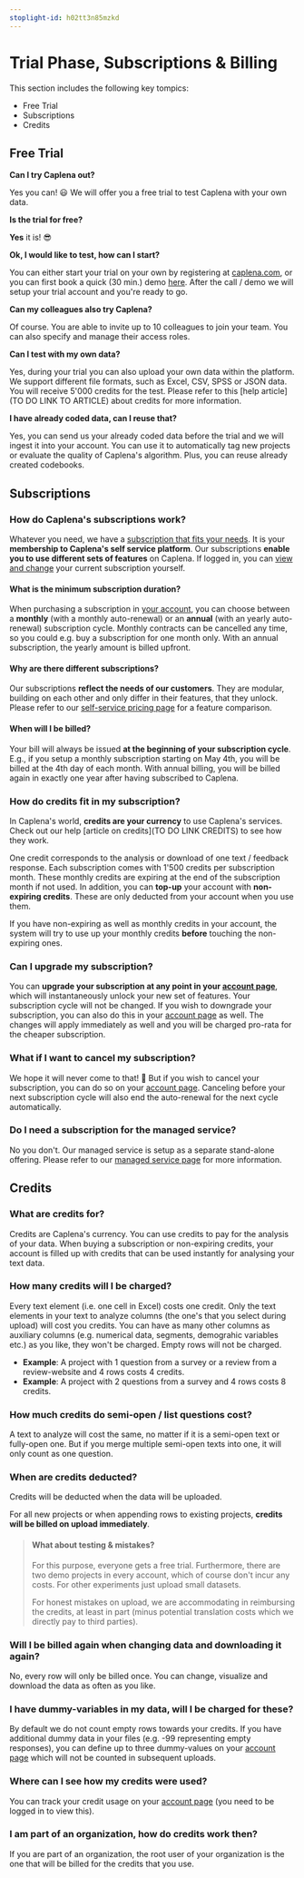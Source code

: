 ```yaml
---
stoplight-id: h02tt3n85mzkd
---
```


# Trial Phase, Subscriptions & Billing

This section includes the following key tompics:

- Free Trial
- Subscriptions
- Credits

## Free Trial

**Can I try Caplena out?**

Yes you can! 😃 We will offer you a free trial to test Caplena with your own data.

**Is the trial for free?** 

**Yes** it is! 😎

**Ok, I would like to test, how can I start?**

You can either start your trial on your own by registering at [caplena.com](caplena.com), or you can first book a quick (30 min.) demo [here](https://savvycal.com/misel/chat). After the call / demo we will  setup your trial account and you're ready to go.

**Can my colleagues also try Caplena?**

Of course. You are able to invite up to 10 colleagues to join your team. You can also specify and manage their access roles.

**Can I test with my own data?**

Yes, during your trial you can also upload your own data within the platform. We support different file formats, such as Excel, CSV, SPSS or JSON data. You will receive 5'000 credits for the test. Please refer to this [help article](TO DO LINK TO ARTICLE) about credits for more information.

**I have already coded data, can I reuse that?**

Yes, you can send us your already coded data before the trial and we will ingest it into your account. You can use it to automatically tag new projects or evaluate the quality of Caplena's algorithm. Plus, you can reuse already created codebooks.

## Subscriptions

### How do Caplena's subscriptions work?

Whatever you need, we have a [subscription that fits your needs](https://caplena.com/en/pricing). It is your **membership to Caplena's self service platform**. Our subscriptions **enable you to use different sets of features** on Caplena. If logged in, you can [view and change](https://caplena.com/app/account/subscription) your current subscription yourself.

#### What is the minimum subscription duration?

When purchasing a subscription in [your account](https://caplena.com/app/account/subscription), you can choose between a **monthly** (with a monthly auto-renewal) or an **annual** (with an yearly auto-renewal) subscription cycle. Monthly contracts can be cancelled any time, so you could e.g. buy a subscription for one month only. With an annual subscription, the yearly amount is billed upfront.

#### Why are there different subscriptions?

Our subscriptions **reflect the needs of our customers**. They are modular, building on each other and only differ in their features, that they unlock. Please refer to our [self-service pricing page](https://caplena.com/en/pricing) for a feature comparison.

#### When will I be billed?

Your bill will always be issued **at the beginning of your subscription cycle**. E.g., if you setup a monthly subscription starting on May 4th, you will be billed at the 4th day of each month. With annual billing, you will be billed again in exactly one year after having subscribed to Caplena.

### How do credits fit in my subscription?

In Caplena's world, **credits are your currency** to use Caplena's services. Check out our help [article on credits](TO DO LINK CREDITS) to see how they work.

One credit corresponds to the analysis or download of one text / feedback response. Each subscription comes with 1'500 credits per subscription month. These monthly credits are expiring at the end of the subscription month if not used. In addition, you can **top-up** your account with **non-expiring credits**. These are only deducted from your account when you use them.

If you have non-expiring as well as monthly credits in your account, the system will try to use up your monthly credits **before** touching the non-expiring ones.

### Can I upgrade my subscription?

You can **upgrade your subscription at any point in your [account page](https://caplena.com/app/account/subscription)**, which will instantaneously unlock your new set of features. Your subscription cycle will not be changed. If you wish to downgrade your subscription, you can also do this in your [account page](https://caplena.com/app/account/subscription) as well. The changes will apply immediately as well and you will be charged pro-rata for the cheaper subscription.

### What if I want to cancel my subscription?

We hope it will never come to that! 🙂 But if you wish to cancel your subscription, you can do so on your [account page](https://caplena.com/app/account/subscription). Canceling before your next subscription cycle will also end the auto-renewal for the next cycle automatically.

### Do I need a subscription for the managed service?

No you don't. Our managed service is setup as a separate stand-alone offering. Please refer to our [managed service page](https://caplena.com/en/managed/) for more information.

## Credits

### What are credits for?

Credits are Caplena's currency. You can use credits to pay for the analysis of your data. When buying a subscription or non-expiring credits, your account is filled up with credits that can be used instantly for analysing your text data.

### How many credits will I be charged?

Every text element (i.e. one cell in Excel) costs one credit. Only the text elements in your text to analyze columns (the one's that you select during upload) will cost you credits. You can have as many other columns as auxiliary columns (e.g. numerical data, segments, demograhic variables etc.) as you like, they won't be charged. Empty rows will not be charged.

- **Example**: A project with 1 question from a survey or a review from a review-website and 4 rows costs 4 credits.
- **Example**: A project with 2 questions from a survey and 4 rows costs 8 credits.

### How much credits do semi-open / list questions cost?

A text to analyze will cost the same, no matter if it is a semi-open text or fully-open one. But if you merge multiple semi-open texts into one, it will only count as one question.

### When are credits deducted?

Credits will be deducted when the data will be uploaded.

For all new projects or when appending rows to existing projects, **credits will be billed on upload immediately**.

<!-- theme: info -->

> #### What about testing & mistakes?
> For this purpose, everyone gets a free trial. Furthermore, there are two demo projects in every account, which of course don't incur any costs. For other experiments just upload small datasets.
>
> For honest mistakes on upload, we are accommodating in reimbursing the credits, at least in part (minus potential translation costs which we directly pay to third parties).

### Will I be billed again when changing data and downloading it again?

No, every row will only be billed once. You can change, visualize and download the data as often as you like.

### I have dummy-variables in my data, will I be charged for these?

By default we do not count empty rows towards your credits. If you have additional dummy data in your files (e.g. -99 representing empty responses), you can define up to three dummy-values on your [account page](https://caplena.com/app/account) which will not be counted in subsequent uploads.

### Where can I see how my credits were used?

You can track your credit usage on your [account page](https://caplena.com/app/account) (you need to be logged in to view this).

### I am part of an organization, how do credits work then?

If you are part of an organization, the root user of your organization is the one that will be billed for the credits that you use.


